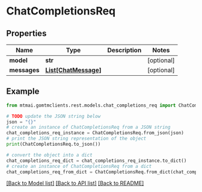 # ChatCompletionsReq


## Properties

Name | Type | Description | Notes
------------ | ------------- | ------------- | -------------
**model** | **str** |  | [optional] 
**messages** | [**List[ChatMessage]**](ChatMessage.md) |  | [optional] 

## Example

```python
from mtmai.gomtmclients.rest.models.chat_completions_req import ChatCompletionsReq

# TODO update the JSON string below
json = "{}"
# create an instance of ChatCompletionsReq from a JSON string
chat_completions_req_instance = ChatCompletionsReq.from_json(json)
# print the JSON string representation of the object
print(ChatCompletionsReq.to_json())

# convert the object into a dict
chat_completions_req_dict = chat_completions_req_instance.to_dict()
# create an instance of ChatCompletionsReq from a dict
chat_completions_req_from_dict = ChatCompletionsReq.from_dict(chat_completions_req_dict)
```
[[Back to Model list]](../README.md#documentation-for-models) [[Back to API list]](../README.md#documentation-for-api-endpoints) [[Back to README]](../README.md)


